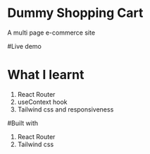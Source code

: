 # Dummy Shopping Cart
A multi page e-commerce site 

#Live demo


# What I learnt
1. React Router
2. useContext hook
3. Tailwind css and responsiveness

#Built with
1. React Router
2. Tailwind css


